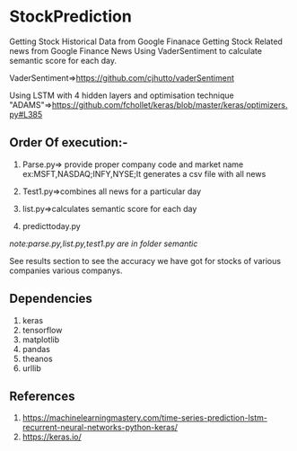 # StockPrediction
Getting Stock Historical Data from Google Finanace
Getting Stock Related news from Google Finance News
Using VaderSentiment to calculate semantic score for each day.

VaderSentiment=>https://github.com/cjhutto/vaderSentiment



Using LSTM with 4 hidden layers and 
optimisation technique "ADAMS"=>https://github.com/fchollet/keras/blob/master/keras/optimizers.py#L385

## Order Of execution:-

1. Parse.py=> provide proper company code and market name ex:MSFT,NASDAQ;INFY,NYSE;It generates a csv file with all news

2. Test1.py=>combines all news for a particular day

3. list.py=>calculates semantic score for each day

4. predicttoday.py

*note:parse.py,list.py,test1.py are in folder semantic*

See results section to see the accuracy we have got for stocks of various companies various companys.

## Dependencies

1. keras
2. tensorflow
3. matplotlib
4. pandas
5. theanos
6. urllib
## References


1. https://machinelearningmastery.com/time-series-prediction-lstm-recurrent-neural-networks-python-keras/
2. https://keras.io/

